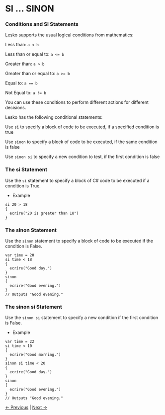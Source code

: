 # SI ... SINON

### Conditions and SI Statements

Lesko supports the usual logical conditions from mathematics:

Less than: `a < b`
 
Less than or equal to: `a <= b`

Greater than: `a > b`

Greater than or equal to: `a >= b`

Equal to: `a == b`

Not Equal to: `a != b`

You can use these conditions to perform different actions for different decisions.

Lesko has the following conditional statements:

Use `si` to specify a block of code to be executed, if a specified condition is true

Use `sinon` to specify a block of code to be executed, if the same condition is false

Use `sinon si` to specify a new condition to test, if the first condition is false

### The si Statement

Use the `si` statement to specify a block of C# code to be executed if a condition is True.

* Example

```
si 20 > 18 
{
  ecrire("20 is greater than 18")
}
```

### The sinon Statement

Use the `sinon` statement to specify a block of code to be executed if the condition is False.

```
var time = 20
si time < 18 
{
  ecrire("Good day.")
}
sinon 
{
  ecrire("Good evening.")
}
// Outputs "Good evening."
```

### The sinon si Statement

Use the `sinon si` statement to specify a new condition if the first condition is False.

* Example

```
var time = 22
si time < 10 
{
  ecrire("Good morning.")
} 
sinon si time < 20 
{
  ecrire("Good day.")
} 
sinon 
{
  ecrire("Good evening.")
}
// Outputs "Good evening."
```

[<- Previous](https://github.com/Mohamed-Akram-Hl/Lesko/blob/master/docs/8.%20Built%20in%20Functions/Built%20in%20Functions.md) |
[Next ->](https://github.com/Mohamed-Akram-Hl/Lesko/blob/master/docs/9.1.%20Loops/loops.md)
